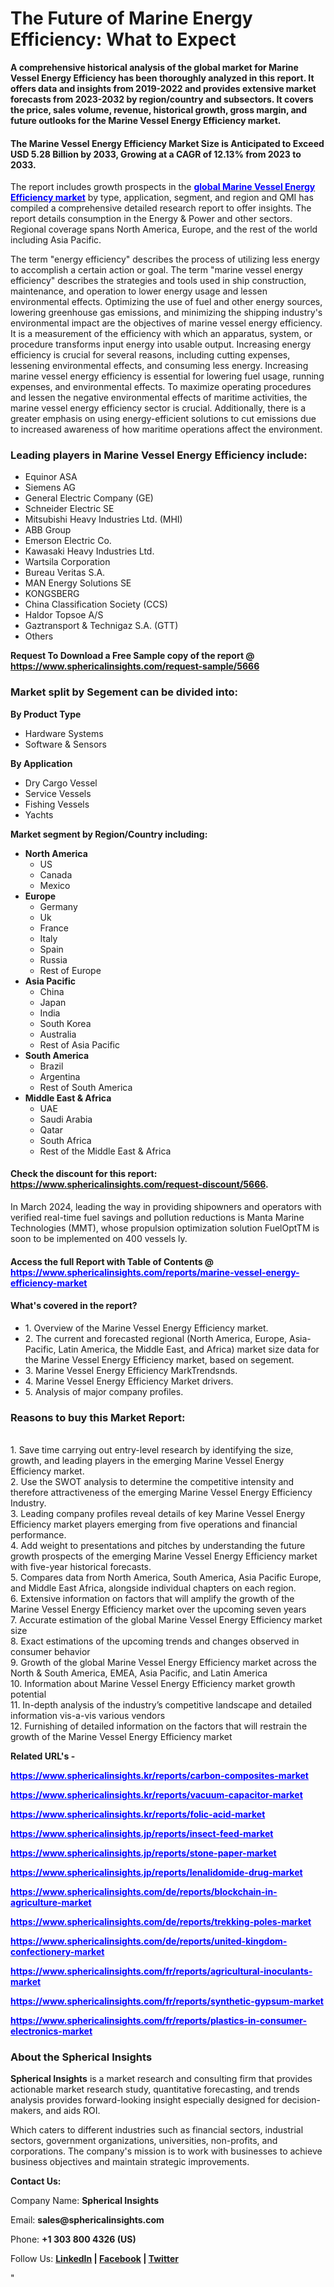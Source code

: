 <h1><strong>The Future of Marine Energy Efficiency: What to Expect</strong></h1>
<p><strong>A comprehensive historical analysis of the global market for Marine Vessel Energy Efficiency has been thoroughly analyzed in this report. It offers data and insights from 2019-2022 and provides extensive market forecasts from 2023-2032 by region/country and subsectors. It covers the price, sales volume, revenue, historical growth, gross margin, and future outlooks for the Marine Vessel Energy Efficiency market.</strong></p>
<h4><strong>The Marine Vessel Energy Efficiency Market Size is Anticipated to Exceed USD 5.28 Billion by 2033, Growing at a CAGR of 12.13% from 2023 to 2033. </strong></h4>
<p>The report includes growth prospects in the <a href="https://www.sphericalinsights.com/reports/marine-vessel-energy-efficiency-market" target="_blank"><span style="color: #0000ff;"><strong>global Marine Vessel Energy Efficiency market</strong></span></a> by type, application, segment, and region and QMI has compiled a comprehensive detailed research report to offer insights. The report details consumption in the Energy &amp; Power and other sectors. Regional coverage spans North America, Europe, and the rest of the world including Asia Pacific.</p>
<p>The term "energy efficiency" describes the process of utilizing less energy to accomplish a certain action or goal. The term "marine vessel energy efficiency" describes the strategies and tools used in ship construction, maintenance, and operation to lower energy usage and lessen environmental effects. Optimizing the use of fuel and other energy sources, lowering greenhouse gas emissions, and minimizing the shipping industry's environmental impact are the objectives of marine vessel energy efficiency. It is a measurement of the efficiency with which an apparatus, system, or procedure transforms input energy into usable output. Increasing energy efficiency is crucial for several reasons, including cutting expenses, lessening environmental effects, and consuming less energy. Increasing marine vessel energy efficiency is essential for lowering fuel usage, running expenses, and environmental effects. To maximize operating procedures and lessen the negative environmental effects of maritime activities, the marine vessel energy efficiency sector is crucial. Additionally, there is a greater emphasis on using energy-efficient solutions to cut emissions due to increased awareness of how maritime operations affect the environment.</p>
<h3><strong>Leading players in Marine Vessel Energy Efficiency include:</strong></h3>
<ul>
<li>Equinor ASA</li>
<li>Siemens AG</li>
<li>General Electric Company (GE)</li>
<li>Schneider Electric SE</li>
<li>Mitsubishi Heavy Industries Ltd. (MHI)</li>
<li>ABB Group</li>
<li>Emerson Electric Co.</li>
<li>Kawasaki Heavy Industries Ltd.</li>
<li>Wartsila Corporation</li>
<li>Bureau Veritas S.A.</li>
<li>MAN Energy Solutions SE</li>
<li>KONGSBERG</li>
<li>China Classification Society (CCS)</li>
<li>Haldor Topsoe A/S</li>
<li>Gaztransport &amp; Technigaz S.A. (GTT)</li>
<li>Others</li>
</ul>
<p><strong>Request To Download a Free Sample copy of the report @ <a href="https://www.sphericalinsights.com/request-sample/5666">https://www.sphericalinsights.com/request-sample/5666</a></strong></p>
<h3><strong>Market split by Segement can be divided into:</strong></h3>
<p><strong>By Product Type</strong></p>
<ul>
<li>Hardware Systems</li>
<li>Software &amp; Sensors</li>
</ul>
<p><strong>By Application</strong></p>
<ul>
<li>Dry Cargo Vessel</li>
<li>Service Vessels</li>
<li>Fishing Vessels</li>
<li>Yachts</li>
</ul>
<p><strong>Market segment by Region/Country including:</strong></p>
<ul>
<li><strong>North America</strong>
<ul>
<li>US</li>
<li>Canada</li>
<li>Mexico</li>
</ul>
</li>
<li><strong>Europe</strong>
<ul>
<li>Germany</li>
<li>Uk</li>
<li>France</li>
<li>Italy</li>
<li>Spain</li>
<li>Russia</li>
<li>Rest of Europe</li>
</ul>
</li>
<li><strong>Asia Pacific</strong>
<ul>
<li>China</li>
<li>Japan</li>
<li>India</li>
<li>South Korea</li>
<li>Australia</li>
<li>Rest of Asia Pacific</li>
</ul>
</li>
<li><strong>South America</strong>
<ul>
<li>Brazil</li>
<li>Argentina</li>
<li>Rest of South America</li>
</ul>
</li>
<li><strong>Middle East &amp; Africa</strong>
<ul>
<li>UAE</li>
<li>Saudi Arabia</li>
<li>Qatar</li>
<li>South Africa</li>
<li>Rest of the Middle East &amp; Africa</li>
</ul>
</li>
</ul>
<h4>Check the discount for this report: <a href="https://www.sphericalinsights.com/request-discount/5666">https://www.sphericalinsights.com/request-discount/5666</a>.</h4>
<p>In March 2024, leading the way in providing shipowners and operators with verified real-time fuel savings and pollution reductions is Manta Marine Technologies (MMT), whose propulsion optimization solution FuelOptTM is soon to be implemented on 400 vessels ly.</p>
<h4>Access the full Report with Table of Contents @ <span style="color: #0000ff;"><a style="color: #0000ff;" href="https://www.sphericalinsights.com/reports/marine-vessel-energy-efficiency-market" target="_blank">https://www.sphericalinsights.com/reports/marine-vessel-energy-efficiency-market</a></span></h4>
<h4><strong>What'</strong><strong>s covered in the report?</strong></h4>
<ul>
<li>1. Overview of the Marine Vessel Energy Efficiency market.</li>
<li>2. The current and forecasted regional (North America, Europe, Asia-Pacific, Latin America, the Middle East, and Africa) market size data for the Marine Vessel Energy Efficiency market, based on segement.</li>
<li>3. Marine Vessel Energy Efficiency MarkTrendsnds.</li>
<li>4. Marine Vessel Energy Efficiency Market drivers.</li>
<li>5. Analysis of major company profiles.</li>
</ul>
<h3><strong>Reasons to buy this Market Report:</strong></h3>
<p><br /> 1. Save time carrying out entry-level research by identifying the size, growth, and leading players in the emerging Marine Vessel Energy Efficiency market.<br /> 2. Use the SWOT analysis to determine the competitive intensity and therefore attractiveness of the emerging Marine Vessel Energy Efficiency Industry.<br /> 3. Leading company profiles reveal details of key Marine Vessel Energy Efficiency market players emerging from five operations and financial performance.<br /> 4. Add weight to presentations and pitches by understanding the future growth prospects of the emerging Marine Vessel Energy Efficiency market with five-year historical forecasts.<br /> 5. Compares data from North America, South America, Asia Pacific Europe, and Middle East Africa, alongside individual chapters on each region.<br /> 6. Extensive information on factors that will amplify the growth of the Marine Vessel Energy Efficiency market over the upcoming seven years<br /> 7. Accurate estimation of the global Marine Vessel Energy Efficiency market size <br /> 8. Exact estimations of the upcoming trends and changes observed in consumer behavior <br /> 9. Growth of the global Marine Vessel Energy Efficiency market across the North &amp; South America, EMEA, Asia Pacific, and Latin America<br /> 10. Information about Marine Vessel Energy Efficiency market growth potential<br /> 11. In-depth analysis of the industry&rsquo;s competitive landscape and detailed information vis-a-vis various vendors<br /> 12. Furnishing of detailed information on the factors that will restrain the growth of the Marine Vessel Energy Efficiency market</p>
<p><strong>Related URL's -</strong></p>
<p><span style="color: #0000ff;"><strong><span data-sheets-root="1"><a style="color: #0000ff;" href="https://www.sphericalinsights.kr/reports/carbon-composites-market">https://www.sphericalinsights.kr/reports/carbon-composites-market</a></span></strong></span></p>
<p><span style="color: #0000ff;"><strong><span data-sheets-root="1"><span data-sheets-root="1"><a style="color: #0000ff;" href="https://www.sphericalinsights.kr/reports/vacuum-capacitor-market">https://www.sphericalinsights.kr/reports/vacuum-capacitor-market</a></span></span></strong></span></p>
<p><span style="color: #0000ff;"><strong><span data-sheets-root="1"><span data-sheets-root="1"><span data-sheets-root="1"><a style="color: #0000ff;" href="https://www.sphericalinsights.kr/reports/folic-acid-market">https://www.sphericalinsights.kr/reports/folic-acid-market</a></span></span></span></strong></span></p>
<p><span style="color: #0000ff;"><strong><span data-sheets-root="1"><span data-sheets-root="1"><span data-sheets-root="1"><span data-sheets-root="1"><a style="color: #0000ff;" href="https://www.sphericalinsights.jp/reports/insect-feed-market">https://www.sphericalinsights.jp/reports/insect-feed-market</a></span></span></span></span></strong></span></p>
<p><span style="color: #0000ff;"><strong><span data-sheets-root="1"><span data-sheets-root="1"><span data-sheets-root="1"><span data-sheets-root="1"><span data-sheets-root="1"><a style="color: #0000ff;" href="https://www.sphericalinsights.jp/reports/stone-paper-market">https://www.sphericalinsights.jp/reports/stone-paper-market</a></span></span></span></span></span></strong></span></p>
<p><span style="color: #0000ff;"><strong><span data-sheets-root="1"><span data-sheets-root="1"><span data-sheets-root="1"><span data-sheets-root="1"><span data-sheets-root="1"><span data-sheets-root="1"><a style="color: #0000ff;" href="https://www.sphericalinsights.jp/reports/lenalidomide-drug-market">https://www.sphericalinsights.jp/reports/lenalidomide-drug-market</a></span></span></span></span></span></span></strong></span></p>
<p><span style="color: #0000ff;"><strong><span data-sheets-root="1"><span data-sheets-root="1"><span data-sheets-root="1"><span data-sheets-root="1"><span data-sheets-root="1"><span data-sheets-root="1"><span data-sheets-root="1"><a class="in-cell-link" style="color: #0000ff;" href="https://www.sphericalinsights.com/de/reports/blockchain-in-agriculture-market" target="_blank">https://www.sphericalinsights.com/de/reports/blockchain-in-agriculture-market</a></span></span></span></span></span></span></span></strong></span></p>
<p><span style="color: #0000ff;"><strong><span data-sheets-root="1"><span data-sheets-root="1"><span data-sheets-root="1"><span data-sheets-root="1"><span data-sheets-root="1"><span data-sheets-root="1"><span data-sheets-root="1"><span data-sheets-root="1"><a class="in-cell-link" style="color: #0000ff;" href="https://www.sphericalinsights.com/de/reports/trekking-poles-market" target="_blank">https://www.sphericalinsights.com/de/reports/trekking-poles-market</a></span></span></span></span></span></span></span></span></strong></span></p>
<p><span style="color: #0000ff;"><strong><span data-sheets-root="1"><span data-sheets-root="1"><span data-sheets-root="1"><span data-sheets-root="1"><span data-sheets-root="1"><span data-sheets-root="1"><span data-sheets-root="1"><span data-sheets-root="1"><span data-sheets-root="1"><a class="in-cell-link" style="color: #0000ff;" href="https://www.sphericalinsights.com/de/reports/united-kingdom-confectionery-market" target="_blank">https://www.sphericalinsights.com/de/reports/united-kingdom-confectionery-market</a></span></span></span></span></span></span></span></span></span></strong></span></p>
<p><span style="color: #0000ff;"><strong><span data-sheets-root="1"><span data-sheets-root="1"><span data-sheets-root="1"><span data-sheets-root="1"><span data-sheets-root="1"><span data-sheets-root="1"><span data-sheets-root="1"><span data-sheets-root="1"><span data-sheets-root="1"><span data-sheets-root="1"><a style="color: #0000ff;" href="https://www.sphericalinsights.com/fr/reports/agricultural-inoculants-market">https://www.sphericalinsights.com/fr/reports/agricultural-inoculants-market</a></span></span></span></span></span></span></span></span></span></span></strong></span></p>
<p><span style="color: #0000ff;"><strong><span data-sheets-root="1"><span data-sheets-root="1"><span data-sheets-root="1"><span data-sheets-root="1"><span data-sheets-root="1"><span data-sheets-root="1"><span data-sheets-root="1"><span data-sheets-root="1"><span data-sheets-root="1"><span data-sheets-root="1"><span data-sheets-root="1"><a style="color: #0000ff;" href="https://www.sphericalinsights.com/fr/reports/synthetic-gypsum-market">https://www.sphericalinsights.com/fr/reports/synthetic-gypsum-market</a></span></span></span></span></span></span></span></span></span></span></span></strong></span></p>
<p><span style="color: #0000ff;"><strong><span data-sheets-root="1"><span data-sheets-root="1"><span data-sheets-root="1"><span data-sheets-root="1"><span data-sheets-root="1"><span data-sheets-root="1"><span data-sheets-root="1"><span data-sheets-root="1"><span data-sheets-root="1"><span data-sheets-root="1"><span data-sheets-root="1"><span data-sheets-root="1"><a style="color: #0000ff;" href="https://www.sphericalinsights.com/fr/reports/plastics-in-consumer-electronics-market">https://www.sphericalinsights.com/fr/reports/plastics-in-consumer-electronics-market</a></span></span></span></span></span></span></span></span></span></span></span></span></strong></span></p>
<h3><strong>About the Spherical Insights</strong></h3>
<p><strong>Spherical Insights</strong> is a market research and consulting firm that provides actionable market research study, quantitative forecasting, and trends analysis provides forward-looking insight especially designed for decision-makers, and aids ROI.</p>
<p>Which caters to different industries such as financial sectors, industrial sectors, government organizations, universities, non-profits, and corporations. The company's mission is to work with businesses to achieve business objectives and maintain strategic improvements.</p>
<p><strong>Contact Us:</strong></p>
<p>Company Name: <strong>Spherical Insights</strong></p>
<p>Email: <strong>sales@sphericalinsights.com</strong></p>
<p>Phone: <strong>+1 303 800 4326 (US)</strong></p>
<p>Follow Us: <strong><a href="https://www.linkedin.com/company/spherical-insight/"><u>LinkedIn</u></a> | <a href="https://www.facebook.com/sphericalinsights22"><u>Facebook</u></a> | <a href="https://twitter.com/SInsights_US"><u>Twitter</u></a></strong></p>
<p>"</p>
